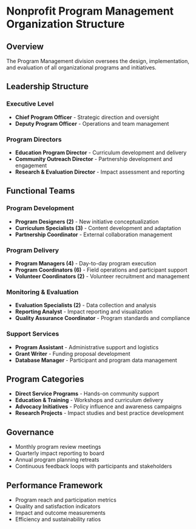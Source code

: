 # Nonprofit Program Management Organization Structure

## Overview
The Program Management division oversees the design, implementation, and evaluation of all organizational programs and initiatives.

## Leadership Structure

### Executive Level
- **Chief Program Officer** - Strategic direction and oversight
- **Deputy Program Officer** - Operations and team management

### Program Directors
- **Education Program Director** - Curriculum development and delivery
- **Community Outreach Director** - Partnership development and engagement
- **Research & Evaluation Director** - Impact assessment and reporting

## Functional Teams

### Program Development
- **Program Designers (2)** - New initiative conceptualization
- **Curriculum Specialists (3)** - Content development and adaptation
- **Partnership Coordinator** - External collaboration management

### Program Delivery
- **Program Managers (4)** - Day-to-day program execution
- **Program Coordinators (6)** - Field operations and participant support
- **Volunteer Coordinators (2)** - Volunteer recruitment and management

### Monitoring & Evaluation
- **Evaluation Specialists (2)** - Data collection and analysis
- **Reporting Analyst** - Impact reporting and visualization
- **Quality Assurance Coordinator** - Program standards and compliance

### Support Services
- **Program Assistant** - Administrative support and logistics
- **Grant Writer** - Funding proposal development
- **Database Manager** - Participant and program data management

## Program Categories
- **Direct Service Programs** - Hands-on community support
- **Education & Training** - Workshops and curriculum delivery
- **Advocacy Initiatives** - Policy influence and awareness campaigns
- **Research Projects** - Impact studies and best practice development

## Governance
- Monthly program review meetings
- Quarterly impact reporting to board
- Annual program planning retreats
- Continuous feedback loops with participants and stakeholders

## Performance Framework
- Program reach and participation metrics
- Quality and satisfaction indicators
- Impact and outcome measurements
- Efficiency and sustainability ratios

